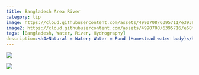 ```yaml
---
title: Bangladesh Area River
category: tip
image: https://cloud.githubusercontent.com/assets/4990708/6395711/e3938f58-bda7-11e4-8a2f-bd796d18607c.PNG
image2: https://cloud.githubusercontent.com/assets/4990708/6395716/e68f55de-bda7-11e4-9553-e684324ea656.PNG
tags: [Bangladesh, Water, River, Hydrography]
description:<h4>Natural = Water; Water = Pond (Homestead water body)</h4> <p>A homestead water body is a man-made water catchment located near buildings and houses. Water color will vary greatly depending on the purpose of the homestead water body. See: <a href="wiki.openstreetmap.org/wiki/Water">Water Wiki</a>.</p><p>Most of the large river area coastline in this region were not collected by hand and are incorrect. River sections can easily be adjusted by moving each node. wiki.openstreetmap.org/wiki/Water</p> <p>Here's an example of an area river feature</p>
---
```


![](https://cloud.githubusercontent.com/assets/4990708/6395711/e3938f58-bda7-11e4-8a2f-bd796d18607c.PNG)
 
  
  
![](https://cloud.githubusercontent.com/assets/4990708/6395716/e68f55de-bda7-11e4-9553-e684324ea656.PNG)
